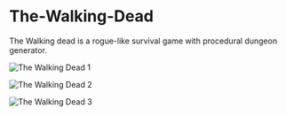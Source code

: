 # The-Walking-Dead

The Walking dead is a rogue-like survival game with procedural dungeon generator.


![The Walking Dead 1](https://user-images.githubusercontent.com/60736526/88090630-241e9500-cb8e-11ea-8c9c-7493546a436c.png)

![The Walking Dead 2](https://user-images.githubusercontent.com/60736526/88090678-3567a180-cb8e-11ea-9f3f-1be6020d74f0.png)

![The Walking Dead 3](https://user-images.githubusercontent.com/60736526/88090733-4a443500-cb8e-11ea-887e-6bcf21e6e70f.png)



